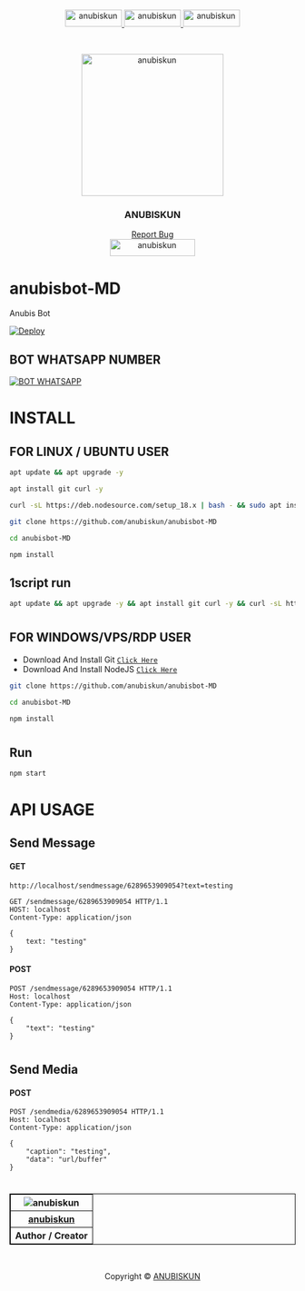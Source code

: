 <!-- created by anubiskun -->
#
<p align="center">
    <a href="https://github.com/anubiskun">
        <img src="https://img.shields.io/badge/-Github-black.svg?style=for-the-badge&logo=github&colorB=555" alt="anubiskun" width="100px" height="30px">
    </a>
    <a href="https://t.me/anubiskun">
        <img src="https://img.shields.io/badge/-Telegram-black.svg?style=for-the-badge&logo=telegram&colorB=555" alt="anubiskun" width="100px" height="30px">
    </a>
    <a href="https://wa.me/6289653909054?text=hai,%20anubis">
        <img src="https://img.shields.io/badge/-Whatsapp-black.svg?style=for-the-badge&logo=whatsapp&colorB=555" alt="anubiskun" width="100px" height="30px">
    </a>
</p>

<!-- PROFILE -->
<br />
<p align="center">
  <a href="https://github.com/anubiskun/profile">
    <img src="https://github.com/anubiskun.png?size=250" alt="anubiskun" width="250px">
  </a>
  <h3 align="center">ANUBISKUN</h3>
  <p align="center">
    <a href="mailto: anubiskun.xyz@gmail.com">Report Bug</a>
    <br />
    <img src="https://gpvc.arturio.dev/anubiskun" alt="anubiskun" width="150px" height="30px">
  </p>
</p> 

# anubisbot-MD

Anubis Bot

[![Deploy](https://www.herokucdn.com/deploy/button.svg)](https://heroku.com/deploy?template=https://github.com/anubiskun/anubisbot)


## BOT WHATSAPP NUMBER
[![BOT WHATSAPP](https://img.shields.io/badge/-Number_anubis_Bot-black.svg?style=for-the-badge&logo=whatsapp&colorB=555)](https://wa.me/6281326120183?text=/menu)

# INSTALL
## FOR LINUX / UBUNTU USER

```bash
apt update && apt upgrade -y
```
```bash
apt install git curl -y
```
```bash
curl -sL https://deb.nodesource.com/setup_18.x | bash - && sudo apt install nodejs -y
```
```bash
git clone https://github.com/anubiskun/anubisbot-MD
```
```bash
cd anubisbot-MD
```
```bash
npm install
```

## 1script run
```bash
apt update && apt upgrade -y && apt install git curl -y && curl -sL https://deb.nodesource.com/setup_18.x | bash - && sudo apt install nodejs -y && git clone https://github.com/anubiskun/anubisbot-MD && cd anubisbot-MD && npm install && npm start
```

#

## FOR WINDOWS/VPS/RDP USER

* Download And Install Git [`Click Here`](https://git-scm.com/downloads)
* Download And Install NodeJS [`Click Here`](https://nodejs.org/en/download)

```bash
git clone https://github.com/anubiskun/anubisbot-MD
```
```bash
cd anubisbot-MD
```
```bash
npm install
```

#

## Run

```bash
npm start
```

#
# API USAGE
## Send Message

#### GET
```http
http://localhost/sendmessage/6289653909054?text=testing
```

```http
GET /sendmessage/6289653909054 HTTP/1.1
HOST: localhost
Content-Type: application/json

{
    text: "testing"
}
```

#### POST

```http
POST /sendmessage/6289653909054 HTTP/1.1
Host: localhost
Content-Type: application/json

{
    "text": "testing"
}
```
#
## Send Media

#### POST

```http
POST /sendmedia/6289653909054 HTTP/1.1
Host: localhost
Content-Type: application/json

{
    "caption": "testing",
    "data": "url/buffer"
}
```
#

<table style="border: 1px solid black;">
  <tr>
    <th style="border: 1px solid black;"><img src="https://github.com/anubiskun.png?size=200" alt="anubiskun"></th>
  </tr>
  <tr>
    <th style="border: 1px solid black;"><a href="https://github.com/anubiskun">anubiskun</a></th>
  </tr>
  <tr>
    <th style="border: 1px solid black;">Author / Creator</th>
  </tr>
</table>
<br />



<p align="center">Copyright &copy; <a href="https://github.com/anubiskun">ANUBISKUN</a></p>